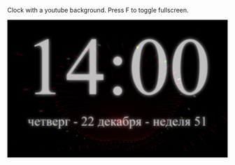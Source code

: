 Clock with a youtube background. Press F to toggle fullscreen. 

![Clock screenshot](/clock-screenshot.png?raw=true "Clock screenshot")